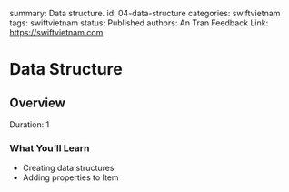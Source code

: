 summary: Data structure.
id: 04-data-structure
categories: swiftvietnam
tags: swiftvietnam
status: Published 
authors: An Tran
Feedback Link: https://swiftvietnam.com

# Data Structure
<!-- ------------------------ -->
## Overview 
Duration: 1

### What You’ll Learn 
- Creating data structures
- Adding properties to Item
